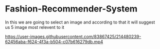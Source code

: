 # Fashion-Recommender-System
In this we are going to select an image and according to that it will suggest us 5 image most relevent to it





https://user-images.githubusercontent.com/83867425/214480239-62456aba-f624-4f3a-b504-c07b616279db.mp4

